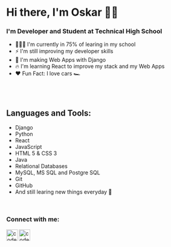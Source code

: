 # Hi there, I'm Oskar 👋🤓

### I'm Developer and Student at Technical High School

-   👨🏽‍💻 I'm currently in 75% of learing in my school
-   ⚡️ I'm still improving my developer skills
-   🤠 I'm making Web Apps with Django
-   🔥 I'm learning React to improve my stack and my Web Apps
-   ❤️ Fun Fact: I love cars 🏎

<br/>
<br/>

## Languages and Tools:
- Django
- Python
- React 
- JavaScript
- HTML 5 & CSS 3
- Java
- Relational Databases
- MySQL, MS SQL and Postgre SQL
- Git
- GitHub
- And still learing new things everyday 🦦

<br/>

### Connect with me:

[<img align="left" alt="codeSTACKr | LinkedIn" width="30px" src="https://cdn.jsdelivr.net/npm/simple-icons@v3/icons/linkedin.svg" />][linkedin]
[<img align="left" alt="codeSTACKr | Mail" width="30px" src="https://cdn.jsdelivr.net/npm/simple-icons@3.7.0/icons/mail-dot-ru.svg" />][mail]

[linkedin]: https://www.linkedin.com/in/oskar-kosobucki-59872b191/
[mail]: mailto:os.kosobucki@gmail.com

